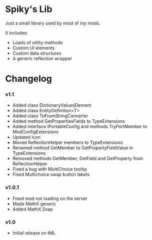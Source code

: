 # Spiky's Lib
Just a small library used by most of my mods.

It includes:
- Loads of utility methods
- Custom UI elements
- Custom data structures
- A generic reflection wrapper

# Changelog

### v1.1
- Added class DictionaryValuesElement
- Added class EntityDefinition\<T>
- Added class ToFromStringConverter
- Added method GetPropertiesFields to TypeExtensions
- Added interface IPortableConfig and methods TryPortMember to ModConfigExtensions
- Updated icon
- Moved ReflectionHelper members to TypeExtensions
- Renamed method GetMember to GetPropertyFieldValue in TypeExtensions
- Removed methods GetMember, GetField and GetProperty from ReflectionHelper
- Fixed a bug with MultiChoice tooltip
- Fixed Multichoice swap button labels

### v1.0.1
- Fixed mod not loading on the server
- Made MathX generic
- Added MathX.Snap

### v1.0
- Initial release on tML